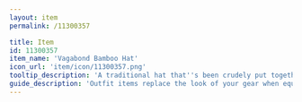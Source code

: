 ```yaml
---
layout: item
permalink: /11300357

title: Item
id: 11300357
item_name: 'Vagabond Bamboo Hat'
icon_url: 'item/icon/11300357.png'
tooltip_description: 'A traditional hat that''s been crudely put together with bamboo strips. It''ll at least protect you from the rain and sun.'
guide_description: 'Outfit items replace the look of your gear when equipped.'
---
```

